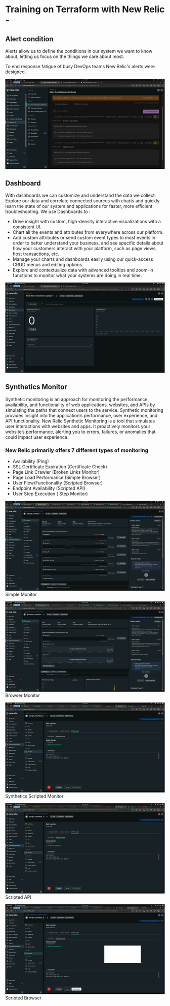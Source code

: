 # Training on Terraform with New Relic -

## Alert condition

Alerts allow us to define the conditions in our system we want to know about, letting us focus on the things we care about most.

To end response fatigue of busy DevOps teams New Relic's alerts were designed.

![NewRelic Alert created](./screenshots/alerts%20conditions.png)

## Dashboard

With dashboards we can customize and understand the data we collect. Explore our data and correlate connected sources with charts and quickly learn the state of our system and applications for faster, more efficient troubleshooting.
We use Dashboards to :

* Drive insight with custom, high-density interactive visualizations with a consistent UI.
* Chart all the events and attributes from everywhere across our platform.
* Add custom attributes or send custom event types to most events in order to better understand your business, and see specific details about how your customers interact with your platform, such as page views, host transactions, etc.
* Manage your charts and dashboards easily using our quick-access CRUD menus and editing options.
* Explore and contextualize data with advanced tooltips and zoom-in functions to monitor what your systems are doing in real time.

![NewRelic Alert created](./screenshots/dashboard.png)

## Synthetics Monitor

Synthetic monitoring is an approach for monitoring the performance, availability, and functionality of web applications, websites, and APIs by simulating the paths that connect users to the service. Synthetic monitoring provides insight into the application’s performance, user experience, and API functionality.
New Relic Synthetic Monitoring is a tool that simulates user interactions with websites and apps. It proactively monitors your website’s performance, alerting you to errors, failures, or anomalies that could impact user experience.

### New Relic primarily offers 7 different types of monitoring

* Availability (Ping)
* SSL Certificate Expiration (Certificate Check)
* Page Link Crawler (Broken Links Monitor)
* Page Load Performance (Simple Browser)
* User Flow/Functionality (Scripted Browser)
* Endpoint Availability (Scripted API)
* User Step Execution ( Step Monitor)

![NewRelic Ping monitor created](./screenshots/Simple_monitor.png)
Simple Monitor

![NewRelic simple browser monitor created](./screenshots/browser_monitor.png)
Browser Monitor

![NewRelic Synthetics Scripted Monitor created](./screenshots/script_monitor_1.png)
Synthetics Scripted Monitor

![NewRelic scripted api created](./screenshots/script_monitor_1.png)
Scripted API

![NewRelic scripted browser created](./screenshots/script_monitor_2.png)
Scripted Browser
